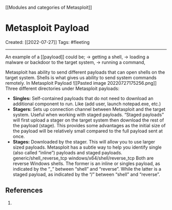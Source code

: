 [[Modules and categories of Metasploit]]

# Metasploit Payload
Created:  [[2022-07-27]]
Tags: #fleeting 

---
An example of a [[payload]] could be; 
-> getting a shell, 
-> loading a malware or backdoor to the target system, 
-> running a command, 

Metasploit has ability to send different payloads that can open shells on the target system. Shells is what gives us ability to send system commands remotely. 
In Metasploit Payload
![[Pasted image 20220727175256.png]]
Three different directories under Metasploit payloads:
-   **Singles:** 
    Self-contained payloads that do not need to download an additional component to run.
    Like (add user, launch notepad.exe, etc.) 
-   **Stagers:** 
    Sets up connection channel between Metasploit and the target system. 
    Useful when working with staged payloads. “Staged payloads” will first upload a stager on the target system then download the rest of the payload (stage). This provides some advantages as the initial size of the payload will be relatively small compared to the full payload sent at once.
-   **Stages:** Downloaded by the stager. This will allow you to use larger sized payloads.
Metasploit has a subtle way to help you identify single (also called “inline”) payloads and staged payloads.
    generic/shell_reverse_tcp
    windows/x64/shell/reverse_tcp
Both are reverse Windows shells. 
The former is an inline or singles payload, as indicated by the “_” between “shell” and “reverse”. While the latter is a staged payload, as indicated by the “/” between “shell” and “reverse”.












## References
1. 